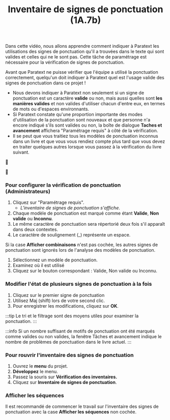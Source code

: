 ﻿---
title: Inventaire de signes de ponctuation (1A.7b)
---
Dans cette vidéo, nous allons apprendre comment indiquer à Paratext les utilisations des signes de ponctuation qu'il a trouvées dans le texte qui sont valides et celles qui ne le sont pas. Cette tâche de paramétrage est nécessaire pour la vérification de signes de ponctuation.

Avant que Paratext ne puisse vérifier que l'équipe a utilisé la ponctuation correctement, quelqu'un doit indiquer à Paratext quel est l'usage valide des signes de ponctuation dans ce projet !

-  Nous devons indiquer à Paratext non seulement si un signe de ponctuation est un caractère **valide** ou non, mais aussi quelles sont **les manières valides** et non valides d'utiliser chacun d'entre eux, en termes de mots ou d'espaces environnants.
-  Si Paratext constate qu'une proportion importante des modes d'utilisation de la ponctuation sont nouveaux et que personne n'a encore indiqué s'ils sont valides ou non, la boîte de dialogue **Taches et avancement** affichera "Paramétrage requis" à côté de la vérification.
-  Il se peut que vous traitiez tous les modèles de ponctuation inconnus dans un livre et que vous vous rendiez compte plus tard que vous devez en traiter quelques autres lorsque vous passez à la vérification du livre suivant.

📄

📄

### Pour configurer la vérification de ponctuation (Administrateurs)

1.  Cliquez sur "Paramétrage requis".
     -  *L'inventaire de signes de ponctuation s'affiche*.  
1.  Chaque modèle de ponctuation est marqué comme étant **Valide**, **Non valide** ou **Inconnu**.
1.  Le même caractère de ponctuation sera répertorié deux fois s'il apparaît dans deux contextes.
1.  Le caractère de soulignement (_) représente un espace.

Si la case **Afficher combinaisons** n'est pas cochée, les autres signes de ponctuation sont ignorés lors de l'analyse des modèles de ponctuation.

1.  Sélectionnez un modèle de ponctuation.
1.  Examinez où il est utilisé
1.  Cliquez sur le bouton correspondant : Valide, Non valide ou Inconnu.

### Modifier l'état de plusieurs signes de ponctuation à la fois

1.  Cliquez sur le premier signe de ponctuation
1.  Utilisez Maj (shift) lors de votre second clic.
1.  Pour enregistrer les modifications, cliquez sur **OK**.

:::tip
Le tri et le filtrage sont des moyens utiles pour examiner la ponctuation.
:::


:::info
Si un nombre suffisant de motifs de ponctuation ont été marqués comme valides ou non valides, la fenêtre Tâches et avancement indique le nombre de problèmes de ponctuation dans le livre actuel.
:::
### Pour rouvrir l'inventaire des signes de ponctuation

1.  Ouvrez le **menu** du projet.
1.  **Développez** le menu.
1.  Passez la souris sur **Vérification des inventaires.**
1.  Cliquez sur **Inventaire de signes de ponctuation**.

### Afficher les séquences

Il est recommandé de commencer le travail sur l'inventaire des signes de ponctuation avec la case **Afficher les séquences** non cochée.
